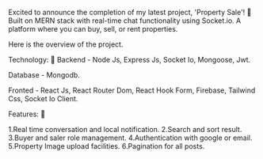 Excited to announce the completion of my latest project, 'Property Sale'! 🏡 Built on MERN stack with real-time chat functionality using Socket.io. A platform where you can buy, sell, or rent properties.

Here is the overview of the project.

Technology: 🚀 Backend - Node Js, Express Js, Socket Io, Mongoose, Jwt.

Database - Mongodb.

Fronted - React Js, React Router Dom, React Hook Form, Firebase, Tailwind Css, Socket Io Client.

Features: 🚀

1.Real time conversation and local notification.
2.Search and sort result.
3.Buyer and saler role management.
4.Authentication with google or email.
5.Property Image upload facilities.
6.Pagination for all posts.



